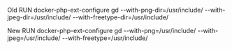 Old
RUN docker-php-ext-configure gd
--with-png-dir=/usr/include/
--with-jpeg-dir=/usr/include/
--with-freetype-dir=/usr/include/

New
RUN docker-php-ext-configure gd
--with-png=/usr/include/
--with-jpeg=/usr/include/
--with-freetype=/usr/include/
